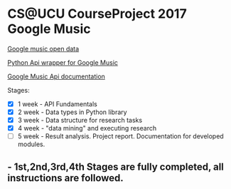 # CS@UCU CourseProject 2017 Google Music

[Google music open data](http://music.google.com/)

[Python Api wrapper for Google Music](http://code.google.com/p/pymaps/)

[Google Music Api documentation](https://developers.google.com/sheets/)


Stages:
- [X] 1 week - API Fundamentals
- [X] 2 week - Data types in Python library
- [X] 3 week - Data structure for research tasks
- [X] 4 week - "data mining" and executing research
- [ ] 5 week - Result analysis. Project report. Documentation for developed modules.

## - 1st,2nd,3rd,4th Stages are fully completed, all instructions are followed.


